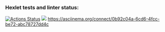 ### Hexlet tests and linter status:
[![Actions Status](https://github.com/Samaren/backend-project-lvl1/workflows/hexlet-check/badge.svg)](https://github.com/Samaren/backend-project-lvl1/actions)
<a href="https://codeclimate.com/github/dighpamo/backend-project-lvl1"><img src="https://api.codeclimate.com/v1/badges/a99a88d28ad37a79dbf6/maintainability" /></a>
https://asciinema.org/connect/0b92c04a-6cd6-4fcc-be72-abc78727dd4c
